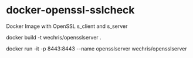 # docker-openssl-sslcheck
Docker Image with OpenSSL s_client and s_server 


docker build -t wechris/opensslserver .

docker run -it -p 8443:8443 --name opensslserver wechris/opensslserver